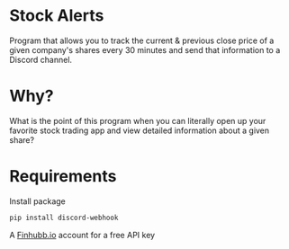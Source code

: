 # Stock Alerts
Program that allows you to track the current & previous close price of a given company's shares every 30 minutes and send that information to a Discord channel.

# Why?
What is the point of this program when you can literally open up your favorite stock trading app and view detailed information about a given share? 

# Requirements
Install package
```sh
pip install discord-webhook
```

A [Finhubb.io](https://finnhub.io/) account for a free API key



